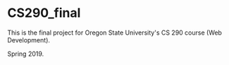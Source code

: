 # CS290_final

This is the final project for Oregon State University's CS 290 course (Web Development).

Spring 2019.
